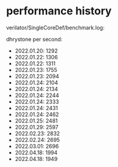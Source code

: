 # performance history

verilator/SingleCoreDef/benchmark.log:

dhrystone per second:

- 2022.01.20: 1292
- 2022.01.22: 1306
- 2022.01.22: 1311
- 2022.01.23: 1755
- 2022.01.23: 2094
- 2022.01.24: 2104
- 2022.01.24: 2134
- 2022.01.24: 2244
- 2022.01.24: 2333
- 2022.01.24: 2431
- 2022.01.24: 2462
- 2022.01.25: 2481
- 2022.01.29: 2597
- 2022.02.23: 2832
- 2022.02.24: 2695
- 2022.03.01: 2696
- 2022.04.18: 1994
- 2022.04.18: 1949